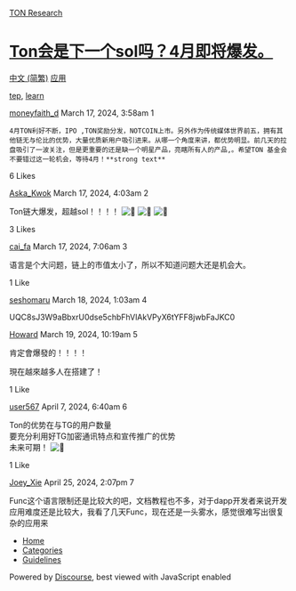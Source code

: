 [TON Research](/)

# [Ton会是下一个sol吗？4月即将爆发。](/t/ton-sol-4/1172)

[中文 (简繁)](/c/zh/application/55)  [应用](/c/zh/application/55) 

[tep](https://tonresear.ch/tag/tep), [learn](https://tonresear.ch/tag/learn)

    

[moneyfaith\_d](https://tonresear.ch/u/moneyfaith_d)  March 17, 2024, 3:58am  1

```
4月TON利好不断，IPO ,TON奖励分发，NOTCOIN上市。另外作为传统媒体世界前五，拥有其他链无与伦比的优势，大量优质新用户吸引进来。从哪一个角度来讲，都优势明显。前几天的拉盘吸引了一波关注，但是更重要的还是缺一个明星产品，亮瞎所有人的产品,。希望TON 基金会不要错过这一轮机会，等待4月！**strong text**
```

  6 Likes

[Aska\_Kwok](https://tonresear.ch/u/Aska_Kwok) March 17, 2024, 4:03am  2

Ton链大爆发，超越sol！！！！ ![:partying_face:](https://tonresear.ch/images/emoji/twitter/partying_face.png?v=12 ":partying_face:") ![:partying_face:](https://tonresear.ch/images/emoji/twitter/partying_face.png?v=12 ":partying_face:") ![:partying_face:](https://tonresear.ch/images/emoji/twitter/partying_face.png?v=12 ":partying_face:")

  3 Likes

[cai\_fa](https://tonresear.ch/u/cai_fa) March 17, 2024, 7:06am  3

语言是个大问题，链上的市值太小了，所以不知道问题大还是机会大。

  1 Like

[seshomaru](https://tonresear.ch/u/seshomaru) March 18, 2024, 1:03am  4

UQC8sJ3W9aBbxrU0dse5chbFhVlAkVPyX6tYFF8jwbFaJKC0

 

[Howard](https://tonresear.ch/u/Howard) March 19, 2024, 10:19am  5

肯定會爆發的！！！！

現在越來越多人在搭建了！

  1 Like

[user567](https://tonresear.ch/u/user567) April 7, 2024, 6:40am  6

Ton的优势在与TG的用户数量  
要充分利用好TG加密通讯特点和宣传推广的优势  
未来可期！ ![:100:](https://tonresear.ch/images/emoji/twitter/100.png?v=12 ":100:")

  1 Like

[Joey\_Xie](https://tonresear.ch/u/Joey_Xie) April 25, 2024, 2:07pm  7

Func这个语言限制还是比较大的吧，文档教程也不多，对于dapp开发者来说开发应用难度还是比较大，我看了几天Func，现在还是一头雾水，感觉很难写出很复杂的应用来

 

*   [Home](/)
*   [Categories](/categories)
*   [Guidelines](/guidelines)

Powered by [Discourse](https://www.discourse.org), best viewed with JavaScript enabled